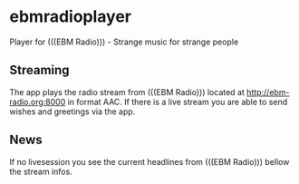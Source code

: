 # ebmradioplayer

Player for (((EBM Radio))) - Strange music for strange people

## Streaming
The app plays the radio stream from (((EBM Radio))) located at
http://ebm-radio.org:8000 in format AAC. If there is a live
stream you are able to send wishes and greetings via the app.

## News
If no livesession you see the current headlines from (((EBM Radio)))
bellow the stream infos.